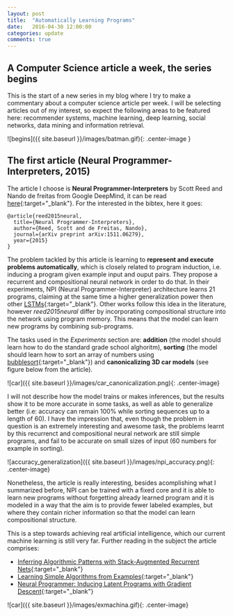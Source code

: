 ```yaml
---
layout: post
title:  "Automatically Learning Programs"
date:   2016-04-30 12:00:00
categories: update
comments: true
---
```


## A Computer Science article a week, the series begins 




This is the start of a new series in my blog where I try to make a commentary about a computer science article per week.
I will be selecting articles out of my interest, so expect the following areas to be featured here: recommender systems, machine learning, deep learning, social networks, data mining and information retrieval.

![begins]({{ site.baseurl }}/images/batman.gif){: .center-image } 


## The first article (Neural Programmer-Interpreters, 2015)


The article I choose is __Neural Programmer-Interpreters__ by Scott Reed and Nando de freitas from Google DeepMind, it can be read [here](http://arxiv.org/abs/1511.06279){:target="_blank"}. For the interested in the bibtex, here it goes:


```
@article{reed2015neural,
  title={Neural Programmer-Interpreters},
  author={Reed, Scott and de Freitas, Nando},
  journal={arXiv preprint arXiv:1511.06279},
  year={2015}
}
```

The problem tackled by this article is learning to __represent and execute problems automatically__, which is closely related to program induction, i.e. inducing a program given example input and ouput pairs. They propose a recurrent and compositional neural network in order to do that. In their experiments,  NPI (Neural Programmer-Interpreter) architecture learns 21 programs, claiming at the same time a higher generalization power then other [LSTMs](https://en.wikipedia.org/wiki/Long_short-term_memory){:target="_blank"}. Other works follow this idea in the literature, however _reed2015neural_ differ by incorporating compositional structure into the network using program memory. This means that the model can learn new programs by combining sub-programs.


The tasks used in the _Experiments_ section are: __addition__ (the model should learn how to do the standard grade school alghoritm), __sorting__ (the model should learn how to sort an array of numbers using [bubblesort](https://en.wikipedia.org/wiki/Bubble_sort){:target="_blank"}) and __canonicalizing 3D car models__ (see figure below from the article).

![car]({{ site.baseurl }}/images/car_canonicalization.png){: .center-image}


I will not describe how the model trains or makes inferences, but the results show it to be more accurate in some tasks, as well as able to generalize better (i.e: accuracy can remain 100% while sorting sequences up to a length of 60). I have the impression that, even though the problem in question is an extremely interesting and awesome task, the problems learnt by this recurrenct and compositional neural network are still simple programs, and fail to be accurate on small sizes of input (60 numbers for example in sorting). 

![accuracy_generalization]({{ site.baseurl }}/images/npi_accuracy.png){: .center-image}

Nonetheless, the article is really interesting, besides acomplishing what I summarized before, NPI can be trained with a fixed core and it is able to learn new programs without forgetting already learned program and it is modeled in a way that the aim is to provide fewer labeled examples, but where they contain richer information so that the model can learn compositional structure. 

This is a step towards achieving real artificial intelligence, which our current machine learning is still very far. Further reading in the subject the article comprises:

* [Inferring Algorithmic Patterns with Stack-Augmented Recurrent Nets](http://arxiv.org/abs/1503.01007){:target="_blank"}
* [Learning Simple Algorithms from Examples](http://arxiv.org/abs/1511.07275){:target="_blank"}
* [Neural Programmer: Inducing Latent Programs with Gradient Descent](http://arxiv.org/abs/1511.04834){:target="_blank"}

![car]({{ site.baseurl }}/images/exmachina.gif){: .center-image}